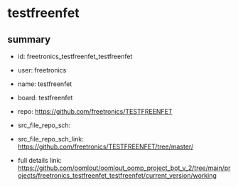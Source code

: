 # testfreenfet
 
## summary 
* id: freetronics_testfreenfet_testfreenfet
* user: freetronics
* name: testfreenfet
* board: testfreenfet
* repo: https://github.com/freetronics/TESTFREENFET



* src_file_repo_sch: 
* src_file_repo_sch_link: https://github.com/freetronics/TESTFREENFET/tree/master/
* full details link: https://github.com/oomlout/oomlout_oomp_project_bot_v_2/tree/main/projects/freetronics_testfreenfet_testfreenfet/current_version/working  






